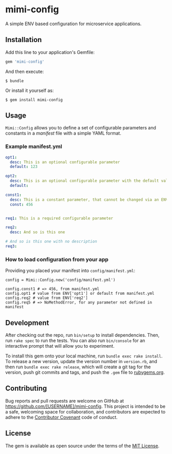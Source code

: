 # mimi-config

A simple ENV based configuration for microservice applications.


## Installation

Add this line to your application's Gemfile:

```ruby
gem 'mimi-config'
```

And then execute:

    $ bundle

Or install it yourself as:

    $ gem install mimi-config

## Usage

`Mimi::Config` allows you to define a set of configurable parameters and constants in a *manifest* file with a simple YAML format.

### Example manifest.yml
```yaml,name=manifest.yml
opt1:
  desc: This is an optional configurable parameter
  default: 123

opt2:
  desc: This is an optional configurable parameter with the default value of nil
  default:

const1:
  desc: This is a constant parameter, that cannot be changed via an ENV variable
  const: 456


req1: This is a required configurable parameter

req2:
  desc: And so is this one

# And so is this one with no description
req3:
```

### How to load configuration from your app

Providing you placed your manifest into `config/manifest.yml`:

```
config = Mimi::Config.new('config/manifest.yml')

config.const1 # => 456, from manifest.yml
config.opt1 # value from ENV['opt1'] or default from manifest.yml
config.req2 # value from ENV['req2']
config.req5 # => NoMethodError, for any parameter not defined in manifest
```

## Development

After checking out the repo, run `bin/setup` to install dependencies. Then, run `rake spec` to run the tests. You can also run `bin/console` for an interactive prompt that will allow you to experiment.

To install this gem onto your local machine, run `bundle exec rake install`. To release a new version, update the version number in `version.rb`, and then run `bundle exec rake release`, which will create a git tag for the version, push git commits and tags, and push the `.gem` file to [rubygems.org](https://rubygems.org).

## Contributing

Bug reports and pull requests are welcome on GitHub at https://github.com/[USERNAME]/mimi-config. This project is intended to be a safe, welcoming space for collaboration, and contributors are expected to adhere to the [Contributor Covenant](http://contributor-covenant.org) code of conduct.


## License

The gem is available as open source under the terms of the [MIT License](http://opensource.org/licenses/MIT).

